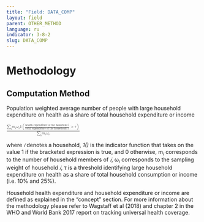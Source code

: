 ```yaml
---
title: "Field: DATA_COMP"
layout: field
parent: OTHER_METHOD
language: ru
indicator: 3-8-2
slug: DATA_COMP
---
```

# Methodology

## Computation Method

Population weighted average number of people with large household expenditure on health as a share of total household expenditure or income

<math>
  <mfrac>
    <mrow>
      <msub>
        <mi>∑</mi>
        <mi>𝑖</mi>
      </msub>
      <msub>
        <mi>𝑚</mi>
        <mi>𝑖</mi>
      </msub>
      <msub>
        <mi>𝜔</mi>
        <mi>𝑖</mi>
      </msub>
      <mn>1</mn>
      <mo>(</mo>
      <mfrac>
        <mtext>health expenditure of the household i</mtext>
        <mtext>total expenditure of the househould i</mtext>
      </mfrac>
      <mo>&gt;</mo>
      <mi>𝜏</mi>
      <mo>)</mo>
    </mrow>
    <mrow>
      <msub>
        <mi>∑</mi>
        <mi>𝑖</mi>
      </msub>
      <msub>
        <mi>𝑚</mi>
        <mi>𝑖</mi>
      </msub>
      <msub>
        <mi>𝜔</mi>
        <mi>𝑖</mi>
      </msub>
    </mrow>
  </mfrac>
</math>

where *𝑖* denotes a household, *1()* is the indicator function that takes on the value 1 if the bracketed expression is true, and 0 otherwise, m<sub>𝑖</sub> corresponds to the number of household members of *𝑖*, ω<sub>𝑖</sub> corresponds to the sampling weight of household *𝑖*, τ is a threshold identifying large household expenditure on health as a share of total household consumption or income (i.e. 10% and 25%).

Household health expenditure and household expenditure or income are defined as explained in the “concept” section. For more information about the methodology please refer to Wagstaff et al (2018) and chapter 2 in the WHO and World Bank 2017 report on tracking universal health coverage.